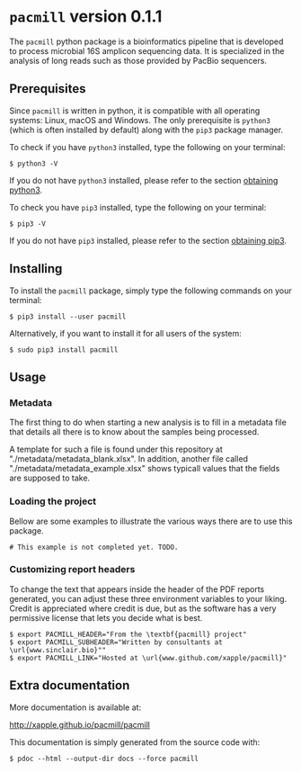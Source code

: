 # `pacmill` version 0.1.1

The `pacmill` python package is a bioinformatics pipeline that is developed to process microbial 16S amplicon sequencing data. It is specialized in the analysis of long reads such as those provided by PacBio sequencers.

## Prerequisites

Since `pacmill` is written in python, it is compatible with all operating systems: Linux, macOS and Windows. The only prerequisite is `python3` (which is often installed by default) along with the `pip3` package manager.

To check if you have `python3` installed, type the following on your terminal:

    $ python3 -V

If you do not have `python3` installed, please refer to the section [obtaining python3](docs/installing_tips.md#obtaining-python3).

To check you have `pip3` installed, type the following on your terminal:

    $ pip3 -V

If you do not have `pip3` installed, please refer to the section [obtaining pip3](docs/installing_tips.md#obtaining-pip3).

## Installing

To install the `pacmill` package, simply type the following commands on your terminal:

    $ pip3 install --user pacmill

Alternatively, if you want to install it for all users of the system:

    $ sudo pip3 install pacmill

## Usage

### Metadata

The first thing to do when starting a new analysis is to fill in a metadata file that details all there is to know about the samples being processed.

A template for such a file is found under this repository at "./metadata/metadata_blank.xlsx". In addition, another file called "./metadata/metadata_example.xlsx" shows typicall values that the fields are supposed to take.

### Loading the project

Bellow are some examples to illustrate the various ways there are to use this package.

    # This example is not completed yet. TODO.

### Customizing report headers

To change the text that appears inside the header of the PDF reports generated, you can adjust these three environment variables to your liking. Credit is appreciated where credit is due, but as the software has a very permissive license that lets you decide what is best.

    $ export PACMILL_HEADER="From the \textbf{pacmill} project"
    $ export PACMILL_SUBHEADER="Written by consultants at \url{www.sinclair.bio}"" 
    $ export PACMILL_LINK="Hosted at \url{www.github.com/xapple/pacmill}"

## Extra documentation 

More documentation is available at:

<http://xapple.github.io/pacmill/pacmill>

This documentation is simply generated from the source code with:

    $ pdoc --html --output-dir docs --force pacmill
